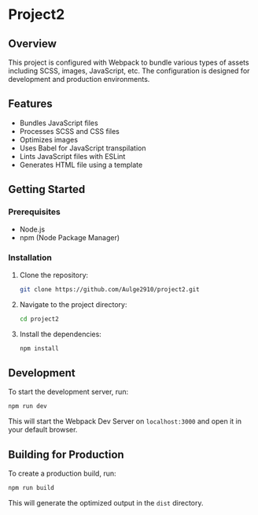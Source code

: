 # Project2

## Overview
This project is configured with Webpack to bundle various types of assets including SCSS, images, JavaScript, etc. The configuration is designed for development and production environments.

## Features
- Bundles JavaScript files
- Processes SCSS and CSS files
- Optimizes images
- Uses Babel for JavaScript transpilation
- Lints JavaScript files with ESLint
- Generates HTML file using a template

## Getting Started

### Prerequisites
- Node.js
- npm (Node Package Manager)

### Installation
1. Clone the repository:
    ```sh
    git clone https://github.com/Aulge2910/project2.git
    ```
2. Navigate to the project directory:
    ```sh
    cd project2
    ```
3. Install the dependencies:
    ```sh
    npm install
    ```

## Development
To start the development server, run:
```sh
npm run dev
```
This will start the Webpack Dev Server on `localhost:3000` and open it in your default browser.

## Building for Production
To create a production build, run:
```sh
npm run build
```
This will generate the optimized output in the `dist` directory.
